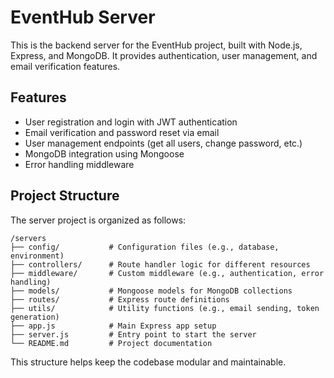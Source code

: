 # EventHub Server

This is the backend server for the EventHub project, built with Node.js, Express, and MongoDB. It provides authentication, user management, and email verification features.

## Features

- User registration and login with JWT authentication
- Email verification and password reset via email
- User management endpoints (get all users, change password, etc.)
- MongoDB integration using Mongoose
- Error handling middleware

## Project Structure

The server project is organized as follows:

```
/servers
├── config/           # Configuration files (e.g., database, environment)
├── controllers/      # Route handler logic for different resources
├── middleware/       # Custom middleware (e.g., authentication, error handling)
├── models/           # Mongoose models for MongoDB collections
├── routes/           # Express route definitions
├── utils/            # Utility functions (e.g., email sending, token generation)
├── app.js            # Main Express app setup
├── server.js         # Entry point to start the server
└── README.md         # Project documentation
```

This structure helps keep the codebase modular and maintainable.
